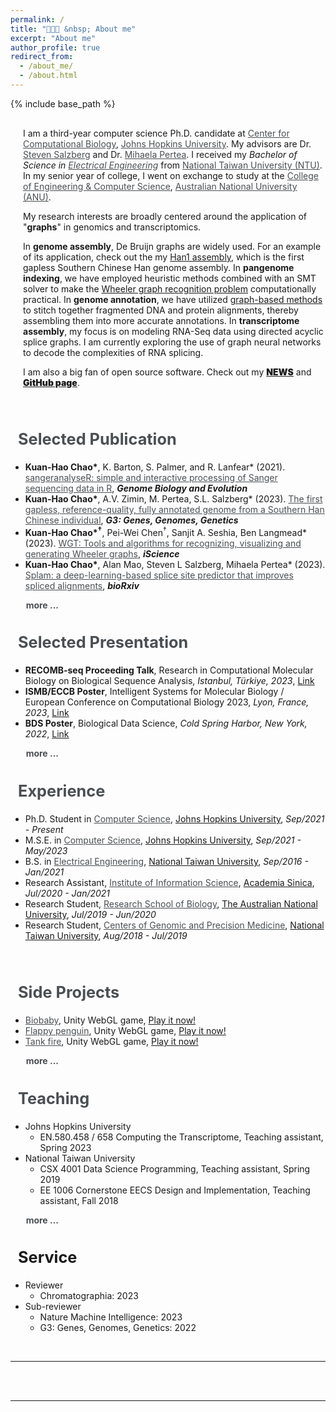 ```yaml
---
permalink: /
title: "🧑🏻‍💻 &nbsp; About me"
excerpt: "About me"
author_profile: true
redirect_from:
  - /about_me/
  - /about.html
---
```

{% include base_path %}

<div style="margin-left:20px; margin-top:30px; pointer-events: all;
z-index:100;">
  <p>
    I am a third-year computer science Ph.D. candidate at <a target="_blank"  href="https://ccb.jhu.edu" style="color:#4A4F53">Center for Computational Biology</a>, <a target="_blank"  href="https://www.jhu.edu" style="color:#4A4F53">Johns Hopkins University</a>. My advisors are Dr. <a target="_blank"  href="https://scholar.google.com/citations?user=sUVeH-4AAAAJ&hl=en" style="color:#4A4F53">Steven Salzberg</a> and Dr. <a target="_blank"  href="https://scholar.google.com/citations?user=fKjqGyEAAAAJ&hl=en" style="color:#4A4F53">Mihaela Pertea</a>. I received my <i>Bachelor of Science in <a target="_blank"  href="https://web.ee.ntu.edu.tw/eng/index.php" style="color:#4A4F53">Electrical Engineering</a></i> from <a target="_blank"  href="https://www.ntu.edu.tw/english/index.html" style="color:#4A4F53">National Taiwan University (NTU)</a>. In my senior year of college, I went on exchange to study at the <a target="_blank" href="https://cecs.anu.edu.au" style="color:#4A4F53">College of Engineering & Computer Science</a>, <a target="_blank"  href="https://www.anu.edu.au" style="color:#4A4F53">Australian National University (ANU)</a>.
  </p>

  <p>
    My research interests are broadly centered around the application of "<b>graphs</b>" in genomics and transcriptomics.

  </p>

  <p>
    In <b>genome assembly</b>, De Bruijn graphs are widely used. For an example of its application, check out the my <a href="https://doi.org/10.1093/g3journal/jkac321" target="_blank">Han1 assembly</a>, which is the first gapless Southern Chinese Han genome assembly. In <b>pangenome indexing</b>, we have employed heuristic methods combined with an SMT solver to make the <a href="https://doi.org/10.1016/j.isci.2023.107402" target="_blank">Wheeler graph recognition problem</a> computationally practical. In <b>genome annotation</b>, we have utilized <a href="https://ccb.jhu.edu/lifton/" target="_blank">graph-based methods</a> to stitch together fragmented DNA and protein alignments, thereby assembling them into more accurate annotations. In <b>transcriptome assembly</b>, my focus is on modeling RNA-Seq data using directed acyclic splice graphs. I am currently exploring the use of graph neural networks to decode the complexities of RNA splicing.
  </p>

  <p>
      I am also a big fan of open source software. Check out my <a target="_blank"  href="https://kuanhao-chao.github.io/news/" style="font-weight: 900;">NEWS</a> and <a target="_blank"  href="https://github.com/Kuanhao-Chao" style="font-weight: 900;">GitHub page</a>.
  </p>
</div>

<br>

<h2 class="page__title" style="font-size:19pt;"><i class="fa fa-book"></i> &nbsp;  <a href="https://khchao.com/publications/" style="color:#4A4F53; text-decoration: none;">Selected Publication</a></h2>
<!-- <div style="margin-left:20px; margin-top:30px; pointer-events: all;
z-index:100;"> -->
  <ul>
    <li><b>Kuan-Hao Chao*</b>, K. Barton, S. Palmer, and R. Lanfear* (2021). <a target="_blank"  href="https://doi.org/10.1093/gbe/evab028" style="color:#4A4F53">sangeranalyseR: simple and interactive processing of Sanger sequencing data in R</a>, <i><b>Genome Biology and Evolution</b></i>
    </li>
    <li><b>Kuan-Hao Chao*</b>, A.V. Zimin, M. Pertea, S.L. Salzberg* (2023). <a target="_blank"  href="https://doi.org/10.1093/g3journal/jkac321" style="color:#4A4F53">The first gapless, reference-quality, fully annotated genome from a Southern Han Chinese individual</a>, <i><b>G3: Genes, Genomes, Genetics</b></i>
    </li>
    <li><b>Kuan-Hao Chao*<sup>†</sup></b>, Pei-Wei Chen<sup>†</sup>, Sanjit A. Seshia, Ben Langmead* (2023). <a target="_blank"  href="https://doi.org/10.1016/j.isci.2023.107402" style="color:#4A4F53">WGT: Tools and algorithms for recognizing, visualizing and generating Wheeler graphs</a>, <i><b>iScience</b></i>
    </li>
    <li><b>Kuan-Hao Chao*</b>, Alan Mao, Steven L Salzberg, Mihaela Pertea* (2023). <a target="_blank"  href="https://doi.org/10.1101/2023.07.27.550754" style="color:#4A4F53">Splam: a deep-learning-based splice site predictor that improves spliced alignments</a>, <i><b>bioRxiv</b></i>
    </li>
  </ul>
  <b style="padding-left:18px;"><i class="fa fa-chevron-circle-right" aria-hidden="true"></i> <a href="https://khchao.com/publications/" style="color:#4A4F53; text-decoration: none;"> &nbsp; more ...</a></b>
<!-- </div> -->

<br>

<h2 class="page__title" style="font-size:19pt"> <i class="fa fa-bookmark"></i> &nbsp; <a href="https://khchao.com/presentations/" style="color:#4A4F53; text-decoration: none;">Selected Presentation</a></h2>
  <ul>
    <li><b>RECOMB-seq Proceeding Talk</b>, Research in Computational Molecular Biology on Biological Sequence Analysis, <i>Istanbul, Türkiye, 2023</i>, <a href="https://www.youtube.com/watch?v=TkX9S024Dk8&ab_channel=RECOMBConferenceSeries" target="_blank">Link</a></li> 
    <li><b>ISMB/ECCB Poster</b>, Intelligent Systems for Molecular Biology / European Conference on Computational Biology 2023, <i>Lyon, France, 2023</i>, <a href="https://storage.googleapis.com/storage.khchao.com/JHU%20PhD/ISMB-ECCB2023/splam_poster_ismb.pdf" target="_blank">Link</a></li>
    <li><b>BDS Poster</b>, Biological Data Science, <i>Cold Spring Harbor, New York, 2022</i>, <a href="https://storage.googleapis.com/storage.khchao.com/JHU%20PhD/Han1/Han1_poster.pdf" target="_blank">Link</a></li>
  </ul>
  <b style="padding-left:18px;"><i class="fa fa-chevron-circle-right" aria-hidden="true"></i> <a href="https://khchao.com/presentations/" style="color:#4A4F53; text-decoration: none;"> &nbsp; more ...</a></b>

<br>

<h2 class="page__title" style="font-size:19pt"> <i class="fa fa-graduation-cap"></i> &nbsp; <a href="https://khchao.com/cv/" style="color:#4A4F53; text-decoration: none;">Experience</a></h2>
  <ul>
    <li>Ph.D. Student in <a target="_blank"  href="https://www.cs.jhu.edu/" style="color:#4A4F53">Computer Science</a>, <a target="_blank"  href="https://www.jhu.edu/">Johns Hopkins University</a>, <i>Sep/2021 - Present</i></li>
    <li>M.S.E. in <a target="_blank"  href="https://www.cs.jhu.edu/" style="color:#4A4F53">Computer Science</a>, <a target="_blank"  href="https://www.jhu.edu/">Johns Hopkins University</a>, <i>Sep/2021 - May/2023</i></li>
    <li>B.S. in <a target="_blank"  href="https://eecs.ntu.edu.tw/?locale=en" style="color:#4A4F53">Electrical Engineering</a>, <a target="_blank"  href="https://www.ntu.edu.tw/english/">National Taiwan University</a>, <i>Sep/2016 - Jan/2021</i></li>
    <li>Research Assistant, <a target="_blank"  href="https://www.iis.sinica.edu.tw/en/index.html" style="color:#4A4F53">Institute of Information Science</a>, <a target="_blank"  href="https://www.sinica.edu.tw/en">Academia Sinica</a>, <i>Jul/2020 - Jan/2021</i></li>
    <li>Research Student, <a target="_blank"  href="https://biology.anu.edu.au/" style="color:#4A4F53">Research School of Biology</a>, <a target="_blank"  href="https://www.anu.edu.au/">The Australian National University</a>, <i>Jul/2019 - Jun/2020</i></li>
    <li>Research Student, <a target="_blank"  href="http://www.cgm.ntu.edu.tw/web/index/index.jsp?lang=en" style="color:#4A4F53">Centers of Genomic and Precision Medicine</a>, <a target="_blank"  href="https://www.ntu.edu.tw/english/">National Taiwan University</a>, <i>Aug/2018 - Jul/2019</i></li>
  </ul>
<br>

<h2 class="page__title" style="font-size:19pt;"><i class="fa fa-book"></i> &nbsp;  <a href="https://khchao.com/projects/" style="color:#4A4F53; text-decoration: none;">Side Projects</a></h2>
<!-- <div style="margin-left:20px; margin-top:30px; pointer-events: all;
z-index:100;"> -->
  <ul>
    <li><a target="_blank"  href="https://khchao.com/projects/games/biobaby" style="color:#4A4F53">Biobaby</a>, Unity WebGL game, <a href="https://storage.googleapis.com/storage.khchao.com/biobaby/index.html" target="_blank">Play it now!</a>
    </li>
    <li><a target="_blank"  href="https://khchao.com/projects/games/flappy_penguin" style="color:#4A4F53">Flappy penguin</a>, Unity WebGL game, <a href="https://storage.googleapis.com/storage.khchao.com/flappy_penguin/index.html" target="_blank">Play it now!</a>
    </li>
    <li><a target="_blank"  href="https://khchao.com/projects/games/tanks_fire" style="color:#4A4F53">Tank fire</a>, Unity WebGL game, <a href="https://storage.googleapis.com/storage.khchao.com/tanks_fire/index.html" target="_blank">Play it now!</a>
    </li>
  </ul>
  <b style="padding-left:18px;"><i class="fa fa-chevron-circle-right" aria-hidden="true"></i> <a href="https://khchao.com/projects/" style="color:#4A4F53; text-decoration: none;"> &nbsp; more ...</a></b>
<!-- </div> -->

<br>

<h2 class="page__title" style="font-size:19pt"> <i class="fa fa-user"></i> &nbsp; <a href="https://khchao.com/teaching/" style="color:#4A4F53; text-decoration: none;">Teaching</a></h2>
<ul>
  <li>Johns Hopkins University
    <ul>
      <li>EN.580.458 / 658 Computing the Transcriptome, Teaching assistant, Spring 2023</li>
    </ul>
  </li>

  <li>National Taiwan University
    <ul>
      <li>CSX 4001 Data Science Programming, Teaching assistant, Spring 2019</li>
      <li>EE 1006 Cornerstone EECS Design and Implementation, Teaching assistant, Fall 2018</li>
    </ul>
  </li>
</ul>
<b style="padding-left:18px;"><i class="fa fa-chevron-circle-right" aria-hidden="true"></i> <a href="https://khchao.com/teaching/" style="color:#4A4F53; text-decoration: none;"> &nbsp; more ...</a></b>


<br>

<h2 class="page__title" style="font-size:19pt"> <i class="fa fa-list"></i> &nbsp; Service</h2>
<ul>
  <li>Reviewer
    <ul>
      <li>
        <!-- <i class="fa-li fa fa-bookmark"></i> -->
        Chromatographia: 2023
      </li>
    </ul>
  </li>

  <li>Sub-reviewer
    <ul>
      <li>Nature Machine Intelligence: 2023</li>
      <li>G3: Genes, Genomes, Genetics: 2022</li>
    </ul>
  </li>
</ul>

<br>

<!-- <h2 class="page__title" style="font-size:19pt"> 🧑🏻‍💻 &nbsp; Education</h2>
<br> -->

<!-- <hr>
<div style="width: 80%; text-align: center; margin:auto;">
<a class="twitter-timeline" data-lang="en" data-width="100%" data-height="500" data-theme="light" href="https://twitter.com/KuanHaoChao?ref_src=twsrc%5Etfw" style="align: center">Tweets by KuanHaoChao</a> <script async src="https://platform.twitter.com/widgets.js" charset="utf-8"></script>
</div>
<br> -->

<!-- <div style="text-align: center; pointer-events: all; z-index:100;">
  <a target="_blank"  href="https://www.ntu.edu.tw/english/index.html">
    <img src="/images/NTU.png" style="height:160px; width: 160px; margin: 10px">
  </a>
  <a target="_blank"  href="https://web.ee.ntu.edu.tw/eng/index.php">
    <img src="/images/NTU_EECS.png" style="height:160px; width: 160px; margin: 10px">
  </a>
  <a target="_blank"  href="https://www.sinica.edu.tw/en">
    <img src="/images/AS_logo.png" style="height:160px; width: 160px; margin: 10px">
  </a>
  <a target="_blank"  href="https://www.iis.sinica.edu.tw/index_en.html" >
    <img src="/images/iis_logo.png" style="height:160px; width: 160px; margin: 10px">
  </a>
  <a target="_blank"  href="https://www.anu.edu.au/">
    <img src="/images/anu_logo_small.png" style="height:160px; width: 160px; margin: 10px">
  </a>
  <a target="_blank"  href="http://www.robertlanfear.com/">
    <img src="/images/ANU_Biology.jpg" style="height:160px; width: 160px; margin: 10px">
  </a>
  <a target="_blank"  href="https://bits.iis.sinica.edu.tw/">
    <img src="/images/BIOIT.png" style="height:160px; width: 160px; margin: 10px">
  </a>
  <a target="_blank"  href="http://www.cgm.ntu.edu.tw/web/index/index.jsp?lang=en">
    <img src="/images/CGM_LOGO.png" style="height:160px; width: 160px; margin: 10px">
  </a>
</div> -->
<hr>
<br><br>

<script type="text/javascript" id="clustrmaps" src="//clustrmaps.com/map_v2.js?d=SjhWAwqGLnloAclnIVxG6gxPA8DEX2yyW2VQlroVDWw&cl=ffffff&w=a" style="pointer-events: all; z-index:100;"></script>
<script>
  initComparisons();
</script>
<hr>
<br><br>
